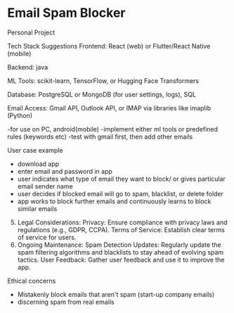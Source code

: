 # Email Spam Blocker
Personal Project

Tech Stack Suggestions
Frontend: React (web) or Flutter/React Native (mobile)

Backend: java

ML Tools: scikit-learn, TensorFlow, or Hugging Face Transformers

Database: PostgreSQL or MongoDB (for user settings, logs), SQL

Email Access: Gmail API, Outlook API, or IMAP via libraries like imaplib (Python)

-for use on PC, android(mobile)
-implement either ml tools or predefined rules (keywords etc)
-test with gmail first, then add other emails

User case example
- download app
- enter email and password in app
- user indicates what type of email they want to block/ or gives particular email sender name
- user decides if blocked email will go to spam, blacklist, or delete folder
- app works to block further emails and continuously learns to block similar emails

5. Legal Considerations:
Privacy: Ensure compliance with privacy laws and regulations (e.g., GDPR, CCPA). 
Terms of Service: Establish clear terms of service for users. 
6. Ongoing Maintenance:
Spam Detection Updates: Regularly update the spam filtering algorithms and blacklists to stay ahead of evolving spam tactics. 
User Feedback: Gather user feedback and use it to improve the app.

Ethical concerns
- Mistakenly block emails that aren't spam (start-up company emails)
- discerning spam from real emails
